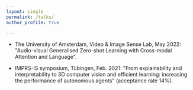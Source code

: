 ```yaml
---
layout: single
permalink: /talks/
author_profile: true

---
```


- The University of Amsterdam, Video & Image Sense Lab, May 2022: "Audio-visual Generalised Zero-shot Learning with Cross-modal Attention and Language".

- IMPRS-IS symposium, Tübingen, Feb. 2021: "From explainability and interpretability to 3D computer
vision and efficient learning: increasing the performance of autonomous agents" (acceptance rate 14%).
